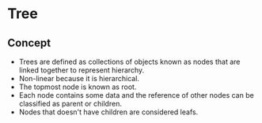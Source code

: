 # Tree

## Concept
- Trees are defined as collections of objects known as nodes that are linked together to represent hierarchy.
- Non-linear because it is hierarchical.
- The topmost node is known as root.
- Each node contains some data and the reference of other nodes can be classified as parent or children.
- Nodes that doesn't have children are considered leafs.